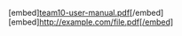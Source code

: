  [embed][team10-user-manual.pdf](https://github.com/Kunutza/GoGreen/blob/main/team10-user-manual.pdf)[/embed]
 [embed]http://example.com/file.pdf[/embed]
